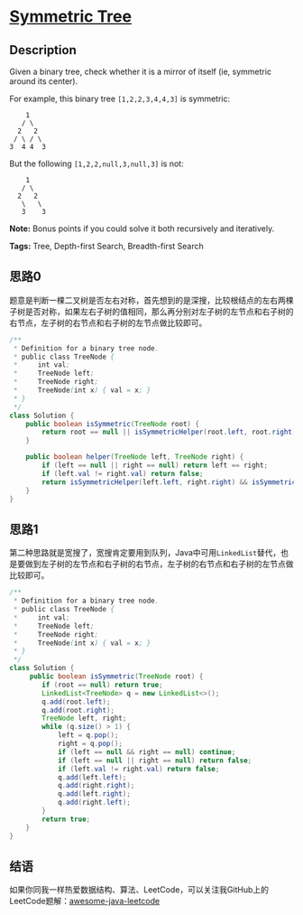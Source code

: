 # [Symmetric Tree][title]

## Description

Given a binary tree, check whether it is a mirror of itself (ie, symmetric around its center).

For example, this binary tree `[1,2,2,3,4,4,3]` is symmetric:

```
    1
   / \
  2   2
 / \ / \
3  4 4  3

```

But the following `[1,2,2,null,3,null,3]` is not:

```
    1
   / \
  2   2
   \   \
   3    3

```

**Note:**
Bonus points if you could solve it both recursively and iteratively.

**Tags:** Tree, Depth-first Search, Breadth-first Search


## 思路0

题意是判断一棵二叉树是否左右对称，首先想到的是深搜，比较根结点的左右两棵子树是否对称，如果左右子树的值相同，那么再分别对左子树的左节点和右子树的右节点，左子树的右节点和右子树的左节点做比较即可。

```java
/**
 * Definition for a binary tree node.
 * public class TreeNode {
 *     int val;
 *     TreeNode left;
 *     TreeNode right;
 *     TreeNode(int x) { val = x; }
 * }
 */
class Solution {
    public boolean isSymmetric(TreeNode root) {
        return root == null || isSymmetricHelper(root.left, root.right);
    }

    public boolean helper(TreeNode left, TreeNode right) {
        if (left == null || right == null) return left == right;
        if (left.val != right.val) return false;
        return isSymmetricHelper(left.left, right.right) && isSymmetricHelper(left.right, right.left);
    }
}
```

## 思路1

第二种思路就是宽搜了，宽搜肯定要用到队列，Java中可用`LinkedList`替代，也是要做到左子树的左节点和右子树的右节点，左子树的右节点和右子树的左节点做比较即可。

```java
/**
 * Definition for a binary tree node.
 * public class TreeNode {
 *     int val;
 *     TreeNode left;
 *     TreeNode right;
 *     TreeNode(int x) { val = x; }
 * }
 */
class Solution {
     public boolean isSymmetric(TreeNode root) {
        if (root == null) return true;
        LinkedList<TreeNode> q = new LinkedList<>();
        q.add(root.left);
        q.add(root.right);
        TreeNode left, right;
        while (q.size() > 1) {
            left = q.pop();
            right = q.pop();
            if (left == null && right == null) continue;
            if (left == null || right == null) return false;
            if (left.val != right.val) return false;
            q.add(left.left);
            q.add(right.right);
            q.add(left.right);
            q.add(right.left);
        }
        return true;
    }
}
```

## 结语

如果你同我一样热爱数据结构、算法、LeetCode，可以关注我GitHub上的LeetCode题解：[awesome-java-leetcode][ajl]



[title]: https://leetcode.com/problems/symmetric-tree
[ajl]: https://github.com/Blankj/awesome-java-leetcode
